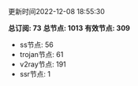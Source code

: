 更新时间2022-12-08 18:55:30

**总订阅: 73**
**总节点: 1013**
**有效节点: 309**
- ss节点: 56
- trojan节点: 61
- v2ray节点: 191
- ssr节点: 1

